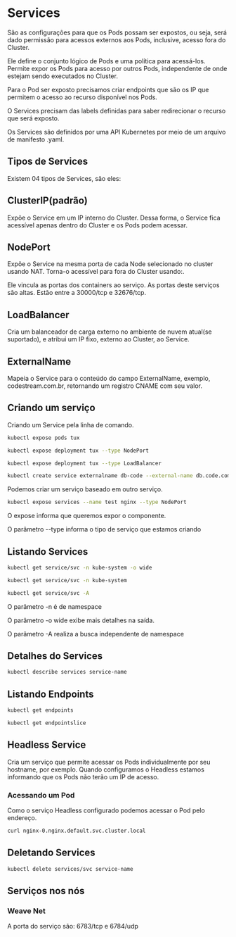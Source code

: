# Services

São as configurações para que os Pods possam ser expostos, ou seja, será dado permissão para acessos externos aos Pods, inclusive, acesso fora do Cluster.

Ele define o conjunto lógico de Pods e uma política para acessá-los. Permite expor os Pods para acesso por outros Pods, independente de onde estejam sendo executados no Cluster.

Para o Pod ser exposto precisamos criar endpoints que são os IP que permitem o acesso ao recurso disponível nos Pods.

O Services precisam das labels definidas para saber redirecionar o recurso que será exposto.

Os Services são definidos por uma API Kubernetes por meio de um arquivo de manifesto .yaml.

## Tipos de Services

Existem 04 tipos de Services, são eles:

## ClusterIP(padrão)

Expõe o Service em um IP interno do Cluster. Dessa forma, o Service fica acessível apenas dentro do Cluster e os Pods podem acessar.

## NodePort

Expõe o Service na mesma porta de cada Node selecionado no cluster usando NAT. Torna-o acessível para fora do Cluster usando:.

Ele vincula as portas dos containers ao serviço. As portas deste serviços são altas. Estão entre a 30000/tcp e 32676/tcp.

## LoadBalancer

Cria um balanceador de carga externo no ambiente de nuvem atual(se suportado), e atribui um IP fixo, externo ao Cluster, ao Service.

## ExternalName

Mapeia o Service para o conteúdo do campo ExternalName, exemplo, codestream.com.br, retornando um registro CNAME com seu valor.

## Criando um serviço

Criando um Service pela linha de comando.

```bash
kubectl expose pods tux

kubectl expose deployment tux --type NodePort

kubectl expose deployment tux --type LoadBalancer

kubectl create service externalname db-code --external-name db.code.com.br
```

Podemos criar um serviço baseado em outro serviço.

```bash
kubectl expose services --name test nginx --type NodePort
```

O expose informa que queremos expor o componente.

O parâmetro --type informa o tipo de serviço que estamos criando

## Listando Services

```bash
kubectl get service/svc -n kube-system -o wide

kubectl get service/svc -n kube-system

kubectl get service/svc -A
```

O parâmetro -n é de namespace

O parâmetro -o wide exibe mais detalhes na saída.

O parâmetro -A realiza a busca independente de namespace

## Detalhes do Services

```bash
kubectl describe services service-name
```

## Listando Endpoints

```bash
kubectl get endpoints

kubectl get endpointslice
```

## Headless Service

Cria um serviço que permite acessar os Pods individualmente por seu hostname, por exemplo. Quando configuramos o Headless estamos informando que os Pods não terão um IP de acesso.

### Acessando um Pod

Como o serviço Headless configurado podemos acessar o Pod pelo endereço.

```bash
curl nginx-0.nginx.default.svc.cluster.local
```

## Deletando Services

```bash
kubectl delete services/svc service-name
```

## Serviços nos nós

### Weave Net

A porta do serviço são: 6783/tcp e 6784/udp
